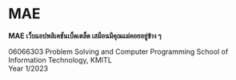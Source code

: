 # <e> MAE
**<e> MAE เว็บแอปพลิเคชันเบ็ดเตล็ด เสมือนมีคุณแม่คอยอยู่ข้าง ๆ**  

06066303 Problem Solving and Computer Programming
School of Information Technology, KMITL  
Year 1/2023  

